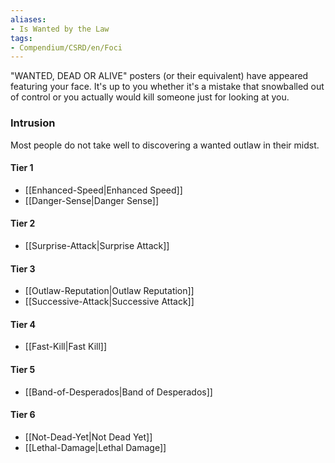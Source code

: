```yaml
---  
aliases:  
- Is Wanted by the Law  
tags:  
- Compendium/CSRD/en/Foci  
---
```

  
"WANTED, DEAD OR ALIVE" posters (or their equivalent) have appeared featuring your face. It's up to you whether it's a mistake that snowballed out of control or you actually would kill someone just for looking at you.  
 ### Intrusion  
Most people do not take well to discovering a wanted outlaw in their midst.
  
#### Tier 1  
* [[Enhanced-Speed|Enhanced Speed]]  
* [[Danger-Sense|Danger Sense]]  
#### Tier 2  
  
* [[Surprise-Attack|Surprise Attack]]  
#### Tier 3  
  
  - [[Outlaw-Reputation|Outlaw Reputation]]  
  - [[Successive-Attack|Successive Attack]]  
#### Tier 4  
  
* [[Fast-Kill|Fast Kill]]  
#### Tier 5  
  
* [[Band-of-Desperados|Band of Desperados]]  
#### Tier 6  
  
  - [[Not-Dead-Yet|Not Dead Yet]]  
  - [[Lethal-Damage|Lethal Damage]]  
